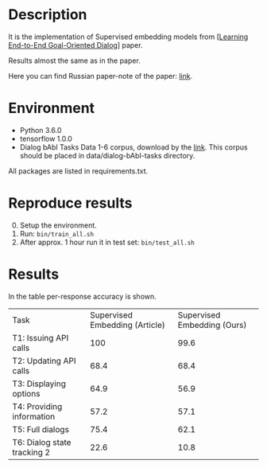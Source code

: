 # Description

It is the implementation of Supervised embedding models from
[[Learning End-to-End Goal-Oriented Dialog](https://arxiv.org/abs/1605.07683v3)] paper.

Results almost the same as in the paper.

Here you can find Russian paper-note of the paper: [link](https://github.com/sld/deeplearning-papernotes/blob/master/notes/end-to-end-goal.md).

# Environment

* Python 3.6.0
* tensorflow 1.0.0
* Dialog bAbI Tasks Data 1-6 corpus, download by the [link](https://research.fb.com/downloads/babi/).
This corpus should be placed in data/dialog-bAbI-tasks directory.


All packages are listed in requirements.txt.

# Reproduce results

0. Setup the environment.
1. Run: `bin/train_all.sh`
2. After approx. 1 hour run it in test set: `bin/test_all.sh`


# Results

In the table per-response accuracy is shown.

<table>
  <tr>
    <td>
      Task
    </td>
    <td>
      Supervised Embedding (Article)
    </td>
    <td>
      Supervised Embedding (Ours)
    </td>
  </tr>
  <tr>
    <td>
      T1: Issuing API calls
    </td>
    <td>
      100
    </td>
    <td>
      99.6
    </td>
  </tr>
  <tr>
    <td>
      T2: Updating API calls
    </td>
    <td>
      68.4
    </td>
    <td>
      68.4
    </td>
  </tr>
  <tr>
    <td>
      T3: Displaying options
    </td>
    <td>
      64.9
    </td>
    <td>
      56.9
    </td>
  </tr>
  <tr>
    <td>
      T4: Providing information
    </td>
    <td>
      57.2
    </td>
    <td>
      57.1
    </td>
  </tr>
  <tr>
    <td>
      T5: Full dialogs
    </td>
    <td>
      75.4
    </td>
    <td>
      62.1
    </td>
  </tr>
  <tr>
    <td>
      T6: Dialog state tracking 2
    </td>
    <td>
      22.6
    </td>
    <td>
      10.8
    </td>
  </tr>
</table>



